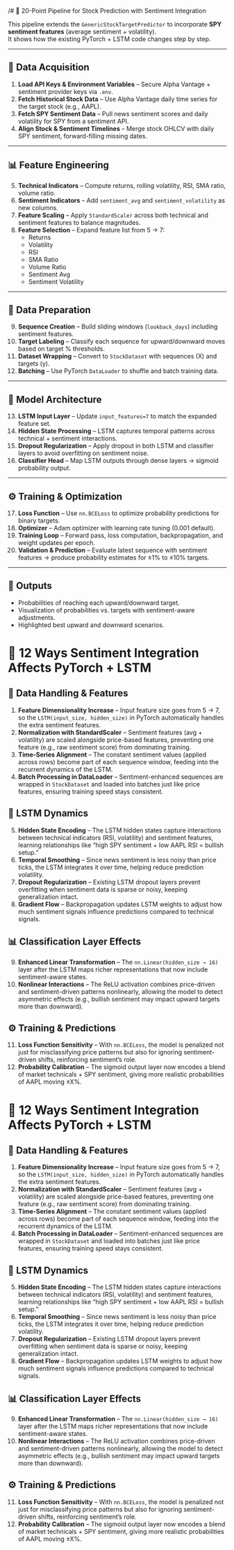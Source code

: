 /# 🧩 20-Point Pipeline for Stock Prediction with Sentiment Integration

This pipeline extends the `GenericStockTargetPredictor` to incorporate **SPY sentiment features** (average sentiment + volatility).  
It shows how the existing PyTorch + LSTM code changes step by step.

---

## 📂 Data Acquisition
1. **Load API Keys & Environment Variables** – Secure Alpha Vantage + sentiment provider keys via `.env`.  
2. **Fetch Historical Stock Data** – Use Alpha Vantage daily time series for the target stock (e.g., AAPL).  
3. **Fetch SPY Sentiment Data** – Pull news sentiment scores and daily volatility for SPY from a sentiment API.  
4. **Align Stock & Sentiment Timelines** – Merge stock OHLCV with daily SPY sentiment, forward-filling missing dates.  

---

## 📊 Feature Engineering
5. **Technical Indicators** – Compute returns, rolling volatility, RSI, SMA ratio, volume ratio.  
6. **Sentiment Indicators** – Add `sentiment_avg` and `sentiment_volatility` as new columns.  
7. **Feature Scaling** – Apply `StandardScaler` across both technical and sentiment features to balance magnitudes.  
8. **Feature Selection** – Expand feature list from 5 → 7:  
   - Returns  
   - Volatility  
   - RSI  
   - SMA Ratio  
   - Volume Ratio  
   - Sentiment Avg  
   - Sentiment Volatility  

---

## 🧮 Data Preparation
9. **Sequence Creation** – Build sliding windows (`lookback_days`) including sentiment features.  
10. **Target Labeling** – Classify each sequence for upward/downward moves based on target % thresholds.  
11. **Dataset Wrapping** – Convert to `StockDataset` with sequences (X) and targets (y).  
12. **Batching** – Use PyTorch `DataLoader` to shuffle and batch training data.  

---

## 🧠 Model Architecture
13. **LSTM Input Layer** – Update `input_features=7` to match the expanded feature set.  
14. **Hidden State Processing** – LSTM captures temporal patterns across technical + sentiment interactions.  
15. **Dropout Regularization** – Apply dropout in both LSTM and classifier layers to avoid overfitting on sentiment noise.  
16. **Classifier Head** – Map LSTM outputs through dense layers → sigmoid probability output.  

---

## ⚙️ Training & Optimization
17. **Loss Function** – Use `nn.BCELoss` to optimize probability predictions for binary targets.  
18. **Optimizer** – Adam optimizer with learning rate tuning (0.001 default).  
19. **Training Loop** – Forward pass, loss computation, backpropagation, and weight updates per epoch.  
20. **Validation & Prediction** – Evaluate latest sequence with sentiment features → produce probability estimates for ±1% to ±10% targets.  

---

## 🚀 Outputs
- Probabilities of reaching each upward/downward target.  
- Visualization of probabilities vs. targets with sentiment-aware adjustments.  
- Highlighted best upward and downward scenarios.  


# 🔗 12 Ways Sentiment Integration Affects PyTorch + LSTM

## 🔄 Data Handling & Features
1. **Feature Dimensionality Increase** – Input feature size goes from 5 → 7, so the `LSTM(input_size, hidden_size)` in PyTorch automatically handles the extra sentiment features.  
2. **Normalization with StandardScaler** – Sentiment features (avg + volatility) are scaled alongside price-based features, preventing one feature (e.g., raw sentiment score) from dominating training.  
3. **Time-Series Alignment** – The constant sentiment values (applied across rows) become part of each sequence window, feeding into the recurrent dynamics of the LSTM.  
4. **Batch Processing in DataLoader** – Sentiment-enhanced sequences are wrapped in `StockDataset` and loaded into batches just like price features, ensuring training speed stays consistent.  

## 🧠 LSTM Dynamics
5. **Hidden State Encoding** – The LSTM hidden states capture interactions between technical indicators (RSI, volatility) and sentiment features, learning relationships like “high SPY sentiment + low AAPL RSI = bullish setup.”  
6. **Temporal Smoothing** – Since news sentiment is less noisy than price ticks, the LSTM integrates it over time, helping reduce prediction volatility.  
7. **Dropout Regularization** – Existing LSTM dropout layers prevent overfitting when sentiment data is sparse or noisy, keeping generalization intact.  
8. **Gradient Flow** – Backpropagation updates LSTM weights to adjust how much sentiment signals influence predictions compared to technical signals.  

## 📊 Classification Layer Effects
9. **Enhanced Linear Transformation** – The `nn.Linear(hidden_size → 16)` layer after the LSTM maps richer representations that now include sentiment-aware states.  
10. **Nonlinear Interactions** – The ReLU activation combines price-driven and sentiment-driven patterns nonlinearly, allowing the model to detect asymmetric effects (e.g., bullish sentiment may impact upward targets more than downward).  

## ⚙️ Training & Predictions
11. **Loss Function Sensitivity** – With `nn.BCELoss`, the model is penalized not just for misclassifying price patterns but also for ignoring sentiment-driven shifts, reinforcing sentiment’s role.  
12. **Probability Calibration** – The sigmoid output layer now encodes a blend of market technicals + SPY sentiment, giving more realistic probabilities of AAPL moving ±X%.  

# 🔗 12 Ways Sentiment Integration Affects PyTorch + LSTM

## 🔄 Data Handling & Features
1. **Feature Dimensionality Increase** – Input feature size goes from 5 → 7, so the `LSTM(input_size, hidden_size)` in PyTorch automatically handles the extra sentiment features.  
2. **Normalization with StandardScaler** – Sentiment features (avg + volatility) are scaled alongside price-based features, preventing one feature (e.g., raw sentiment score) from dominating training.  
3. **Time-Series Alignment** – The constant sentiment values (applied across rows) become part of each sequence window, feeding into the recurrent dynamics of the LSTM.  
4. **Batch Processing in DataLoader** – Sentiment-enhanced sequences are wrapped in `StockDataset` and loaded into batches just like price features, ensuring training speed stays consistent.  

## 🧠 LSTM Dynamics
5. **Hidden State Encoding** – The LSTM hidden states capture interactions between technical indicators (RSI, volatility) and sentiment features, learning relationships like “high SPY sentiment + low AAPL RSI = bullish setup.”  
6. **Temporal Smoothing** – Since news sentiment is less noisy than price ticks, the LSTM integrates it over time, helping reduce prediction volatility.  
7. **Dropout Regularization** – Existing LSTM dropout layers prevent overfitting when sentiment data is sparse or noisy, keeping generalization intact.  
8. **Gradient Flow** – Backpropagation updates LSTM weights to adjust how much sentiment signals influence predictions compared to technical signals.  

## 📊 Classification Layer Effects
9. **Enhanced Linear Transformation** – The `nn.Linear(hidden_size → 16)` layer after the LSTM maps richer representations that now include sentiment-aware states.  
10. **Nonlinear Interactions** – The ReLU activation combines price-driven and sentiment-driven patterns nonlinearly, allowing the model to detect asymmetric effects (e.g., bullish sentiment may impact upward targets more than downward).  

## ⚙️ Training & Predictions
11. **Loss Function Sensitivity** – With `nn.BCELoss`, the model is penalized not just for misclassifying price patterns but also for ignoring sentiment-driven shifts, reinforcing sentiment’s role.  
12. **Probability Calibration** – The sigmoid output layer now encodes a blend of market technicals + SPY sentiment, giving more realistic probabilities of AAPL moving ±X%.  
